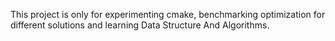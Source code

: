 This project is only for experimenting cmake, benchmarking optimization for different solutions and learning Data Structure And Algorithms.  

